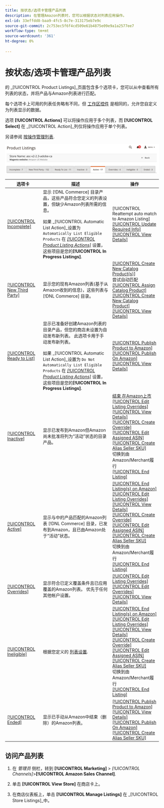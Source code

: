 ```yaml
---
title: 按状态/选项卡管理产品列表
description: 在管理Amazon列表时，您可以根据状态对列表应用操作。
exl-id: 33effdd8-baa9-4fc5-8c7e-313175eb7e9c
source-git-commit: 2c753ec5f6f4cd509e61b4875e09e9a1a2577ee7
workflow-type: tm+mt
source-wordcount: '361'
ht-degree: 0%

---
```


# 按状态/选项卡管理产品列表

的 _[!UICONTROL Product Listings]_页面包含多个选项卡，您可以从中查看所有列表的状态，并将产品与Amazon列表进行匹配。

每个选项卡上可用的列表任务略有不同，但 [工作区控件](./workspace-controls.md) 是相同的，允许您自定义为列表显示的数据。

选项 **[!UICONTROL Actions]** 可以将操作应用于多个列表，而 **[!UICONTROL Select]** 在 _[!UICONTROL Action]_列仅将操作应用于单个列表。

另请参阅 [按操作管理列表](./managing-listings-by-action.md).

![“产品列表”选项卡](assets/amazon-product-listings-tabs.png)

| 选项卡 | 描述 | 操作 |
|--- |--- |--- |
| [[!UICONTROL Incomplete]](./incomplete-listings.md) | 显示 [!DNL Commerce] 目录产品，这些产品符合您定义的列表设置，但缺少Amazon列表所需的信息。<br><br>如果 _[!UICONTROL Automatic List Action]_设置为 `Automatically List Eligible Products` 在 [_[!UICONTROL Product Listing Actions]_](./product-listing-actions.md) 设置，这些项目是您的&#x200B;**[!UICONTROL In Progress Listings]**. | [!UICONTROL Reattempt auto match to Amazon Listing]<br>[[!UICONTROL Update Required Info]](./amazon-manually-update-incomplete-listing.md)<br>[[!UICONTROL View Details]](./product-listing-details.md) |
| [[!UICONTROL New Third Party]](./new-third-party-listings.md) | 显示您的现有Amazon列表(基于从Amazon收到的信息)，这些列表与 [!DNL Commerce] 目录。 | [[!UICONTROL Create New Catalog Product(s)]](./creating-assigning-catalog-products.md)<br>尝试自动匹配<br>[[!UICONTROL Assign Catalog Product]](./creating-assigning-catalog-products.md)<br>[[!UICONTROL Create New Catalog Product]](./creating-assigning-catalog-products.md)<br>[[!UICONTROL View Details]](./product-listing-details.md) |
| [[!UICONTROL Ready to List]](./ready-to-list.md) | 显示已准备好创建Amazon列表的目录产品，但您的商店未设置为自动发布新列表。 此选项卡用于手动发布新列表。<br><br>如果 _[!UICONTROL Automatic List Action]_设置为 `Do Not Automatically List Eligible Products` 在 [_[!UICONTROL Product Listing Actions]_](./product-listing-actions.md) 设置，这些项目是您的&#x200B;**[!UICONTROL In Progress Listings]**. | [[!UICONTROL Publish Product to Amazon]](./publish-listings-manually.md)<br>[[!UICONTROL Publish On Amazon]](./publish-listings-manually.md)<br>[[!UICONTROL View Details]](./product-listing-details.md) |
| [[!UICONTROL Inactive]](./inactive-listings.md) | 显示已发布到Amazon但Amazon尚未批准将列为“活动”状态的目录产品。 | [结束 在Amazon上市](./end-listings-manually.md)<br>[[!UICONTROL Edit Listing Overrides]](./creating-editing-overrides.md)<br>[[!UICONTROL View Details]](./product-listing-details.md)<br>[[!UICONTROL Create Override]](./creating-editing-overrides.md)<br>[[!UICONTROL Edit Assigned ASIN]](./edit-assigned-asin.md)<br>[[!UICONTROL Create Alias Seller SKU]](./create-alias-seller-sku.md#region-specific)<br>切换到由Amazon/Merchant履行<br>[[!UICONTROL End Listing]](./end-listings-manually.md) |
| [[!UICONTROL Active]](./active-listings.md) | 显示与中的产品匹配的Amazon列表 [!DNL Commerce] 目录，已发布到Amazon，且已由Amazon处于“活动”状态。 | [[!UICONTROL End Listing(s) on Amazon]](./end-listings-manually.md)<br>[[!UICONTROL Edit Listing Overrides]](./creating-editing-overrides.md)<br>[[!UICONTROL View Details]](./product-listing-details.md)<br>[[!UICONTROL Create Override]](./creating-editing-overrides.md)<br>[[!UICONTROL Edit Assigned ASIN]](./edit-assigned-asin.md)<br>[[!UICONTROL Create Alias Seller SKU]](./create-alias-seller-sku.md#region-specific)<br>切换到由Amazon/Merchant履行<br>[[!UICONTROL End Listing]](./end-listings-manually.md) |
| [[!UICONTROL Overrides]](./overrides.md) | 显示符合已定义覆盖条件且已应用覆盖的Amazon列表。 优先于任何其他帐户设置。 | [[!UICONTROL Edit Listing Overrides]](./creating-editing-overrides.md)<br>[[!UICONTROL Edit Overrides]](./creating-editing-overrides.md)<br>[[!UICONTROL View Details]](./product-listing-details.md) |
| [[!UICONTROL Ineligible]](./ineligible-listings.md) | 根据您定义的 [列表设置](./listing-settings.md). | [[!UICONTROL End Listing(s) on Amazon]](./end-listings-manually.md)<br>[[!UICONTROL Edit Listing Overrides]](./creating-editing-overrides.md)<br>[[!UICONTROL View Details]](./product-listing-details.md)<br>[[!UICONTROL Create Override]](./creating-editing-overrides.md)<br>[[!UICONTROL Edit Assigned ASIN]](./edit-assigned-asin.md)<br>[[!UICONTROL Create Alias Seller SKU]](./create-alias-seller-sku.md#region-specific)<br>切换到由Amazon/Merchant履行<br>[[!UICONTROL End Listing]](./end-listings-manually.md) |
| [[!UICONTROL Ended]](./ended-listings.md) | 显示已手动从Amazon中结束（删除）的Amazon列表。 | [[!UICONTROL Publish Product to Amazon]](./publish-listings-manually.md)<br>[[!UICONTROL View Details]](./product-listing-details.md)<br>[[!UICONTROL Publish On Amazon]](./publish-listings-manually.md)<br>[[!UICONTROL Create Alias Seller SKU]](./create-alias-seller-sku.md#region-specific) |

## 访问产品列表

1. 在 _管理员_ 侧栏，转到 **[!UICONTROL Marketing]** > _[!UICONTROL Channels]_>**[!UICONTROL Amazon Sales Channel]**.

1. 单击 **[!UICONTROL View Store]** 在商店卡上。

1. 在商店仪表板上，单击 **[!UICONTROL Manage Listings]** 在 _[!UICONTROL Store Listings]_中。
